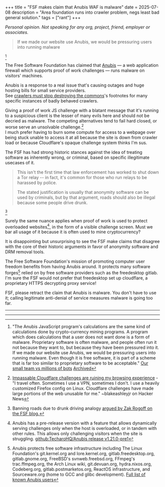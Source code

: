 +++
title = "FSF makes claim that Anubis WAF is malware"
date = 2025-07-08
description = "Area foundation runs into crawler problem, negs least bad general solution."
tags = ["rant"]
+++

*Personal opinion. Not speaking for any org, project, friend, employer or associates.*

> If we made our website use Anubis, we would be pressuring users into running malware

[^fsf_claim]

The Free Software Foundation has claimed that [Anubis](https://anubis.techaro.lol/) — a web application firewall which supports proof of work challenges — runs malware on visitors' machines.

Anubis is a response to a real issue that's causing outages and huge hosting bills for small service providers.  
See [crawlers must stop destroying the commons](/articles/crawlers-please-stop-destroying-the-commons/)'s footnotes for  many specific instances of badly behaved crawlers.  

Giving a proof of work JS challenge with a blatant message that it's running to a suspicious client is the lesser of many evils here and should not be decried as malware. The competing alternatives tend to fail hard closed, or worse serve an unsolvable challenge.[^cf_unsolvable]  
I much prefer having to burn some compute for access to a webpage over being stuck unable to access it at all because the site is down from crawler load or because Cloudflare's opaque challenge system thinks I'm sus.

The FSF has had strong historic stances against the idea of treating software as inherently wrong, or criminal, based on specific illegitimate usecases of it.

> This isn't the first time that law enforcement has worked to shut down a Tor relay -- in fact, it's common for those who run relays to be harassed by police.
>
> The stated justification is usually that anonymity software can be used by criminals, but by that argument, roads should also be illegal because some people drive drunk.

[^fsf_analogy]

Surely the same nuance applies when proof of work is used to protect overloaded websites[^anubis_load], in the form of a visible challenge screen. Must we bar all usage of it because it is often used to mine cryptocurrency?

It is disappointing but unsurprising to see the FSF make claims that disagree with the core of their historic arguments in favor of anonymity software and DRM removal tools.

The Free Software Foundation's mission of promoting computer user freedom benefits from having Anubis around. It protects many software forges[^anubis_users] relied on by free software providers such as the freedesktop gitlab.  
I'm sure the FSF would not prefer that freedesktop set up cloudflare, a proprietary HTTPS decrypting proxy service!

FSF, please retract the claim that Anubis is malware. You don't have to use it; calling legitimate anti-denial of service measures malware is going too far.

---

[^fsf_claim]: "The Anubis JavaScript program's calculations are the same kind of calculations done by crypto-currency mining programs. A program which does calculations that a user does not want done is a form of malware. Proprietary software is often malware, and people often run it not because they want to, but because they have been pressured into it. If we made our website use Anubis, we would be pressuring users into running malware. Even though it is free software, it is part of a scheme that is far too similar to proprietary software to be acceptable." [Our small team vs millions of bots](https://www.fsf.org/blogs/sysadmin/our-small-team-vs-millions-of-bots) [Archived](https://archive.is/zk1K2)
[^cf_unsolvable]: [Impassable Cloudflare challenges are ruining my browsing experience](https://news.ycombinator.com/item?id=42577076) - "I travel often. Sometimes I use a VPN, sometimes I don't. I use a heavily customized Firefox config on Linux. Cloudflare challenges have made large portions of the web unusable for me." ~blakeashleyjr on Hacker News
[^fsf_analogy]: Banning roads due to drunk driving analogy [argued by Zak Rogoff on the FSF blog.](https://www.fsf.org/blogs/community/tor-relay-reinstated-in-the-kilton-library-a-win-for-free-software-based-anonymity)
[^anubis_load]: Anubis has a pre-release version with a feature that allows dynamically serving challenges only when the host is overloaded, or in tandem with other rules. This allows only challenging visitors when the site is struggling. [github:TecharoHQ/Anubis release v1.21.0-pre1](https://github.com/TecharoHQ/anubis/releases/tag/v1.21.0-pre1)
[^anubis_users]: Anubis protects free software infrastructure including The Linux Foundation's git.kernel.org and lore.kernel.org, gitlab.freedesktop.org, gitlab.gnome.org, FreeBSD's svnweb.freebsd.org, FFmpeg's trac.ffmpeg.org, the Arch Linux wiki, git.devuan.org, hydra.nixos.org, Codeberg.org, gitlab.postmarketos.org, ReactOS infrastructure, and Sourceware.org (home to GCC and glibc development). [Full list of known Anubis users](https://anubis.techaro.lol/docs/user/known-instances)

---

<div id="bsky-comments"></div>

<script type="module" defer>
import BskyComments from '/bsky-comments.js';

new BskyComments(
    'https://bsky.app/profile/did:plc:j3hvz7sryv6ese4nuug2djn7/post/3ltikv7zewc2l',
    document.getElementById('bsky-comments')
).render();
</script>

